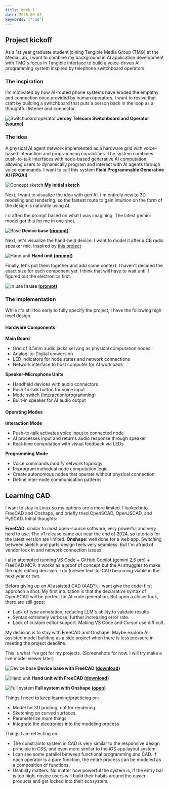 ```yaml
---
title: Week 1
date: 2025-09-03
keywords: ["cad"]
---
```


## Project kickoff

As a 1st year graduate student joining Tangible Media Group (TMG) at the Media Lab, I want to combine my background in AI application development with TMG's focus in Tangible Interface to build a voice-driven AI programming system inspired by telephone switchboard operators.

### The inspiration

I’m motivated by how AI-routed phone systems have eroded the empathy and connection once provided by human operators. I want to revive that craft by building a switchboard that puts a person back in the loop as a thoughtful listener and connector.

![Switchboard operator](./media/switchboard.webp)
**Jersey Telecom Switchboard and Operator ([source](https://commons.wikimedia.org/wiki/File:Jersey_Telecom_switchboard_and_operator.jpg))**

### The idea

A physical AI agent network implemented as a hardware grid with voice-based interaction and programming capabilities. The system combines push-to-talk interfaces with node-based generative AI computation, allowing users to dynamically program and interact with AI agents through voice commands. I want to call this system **Field Programmable Generative AI (FPGAI)**

![Concept sketch](./media//concept-sketch.webp)
**My initial sketch**

Next, I want to visualize the idea with gen AI. I'm entirely new to 3D modeling and rendering, so the fastest route to gain intuition on the form of the design is naturally using AI.

I crafted the prompt based on what I was imagining. The latest gemini model got this for me in one shot.

![Base](./media/ai-rendered-base.webp)
**Device base ([prompt](./media/ai-rendered-base.txt))**

Next, let's visualize the hand-held device. I want to model it after a CB radio speaker mic. Inspired by [this project](https://x.com/gvy_dvpont/status/1866217836537848144)

![Hand unit](./media/ai-rendered-hand-unit.webp)
**Hand unit ([prompt](./media/ai-rendered-hand-unit.txt))**

Finally, let's put them together and add some context. I haven't decided the exact size for each component yet. I think that will have to wait until I figured out the electronics first.

![In use](./media/ai-rendered-in-use.webp)
**In use ([prompt](./media/ai-rendered-in-use.txt))**

### The implementation

While it's still too early to fully specify the project, I have the following high level design.

#### Hardware Components

**Main Board**

- Grid of 3.5mm audio jacks serving as physical computation nodes
- Analog-to-Digital conversion
- LED indicators for node states and network connections
- Network interface to host computer for AI workloads

**Speaker-Microphone Units**

- Handheld devices with audio connectors
- Push-to-talk button for voice input
- Mode switch (interaction/programming)
- Built-in speaker for AI audio output

#### Operating Modes

**Interaction Mode**

- Push-to-talk activates voice input to connected node
- AI processes input and returns audio response through speaker
- Real-time computation with visual feedback via LEDs

**Programming Mode**

- Voice commands modify network topology
- Reprogram individual node computation logic
- Create autonomous nodes that operate without physical connection
- Define inter-node communication patterns

## Learning CAD

I want to stay in Linux so my options are a more limited. I looked into FreeCAD and Onshape, and briefly tried OpenSCAD, OpenJSCAD, and PySCAD. Initial thoughts:

**FreeCAD**: similar to most open-source software, very powerful and very hard to use. The v1 release came out near the end of 2024, so tutorials for the latest version are limited.
**Onshape**: well done for a web app. Switching between sketch and parts design feels very seamless. But I'm afraid of vendor lock in and network connection issues.

I also attempted running VS Code + GitHub Copilot (gemini 2.5 pro) + FreeCAD MCP. It works as a proof of concept but the AI struggles to make the right editing decision. I do foresee text-to-CAD becoming viable in the next year or two.

Before giving up on AI assisted CAD (AAD?), I want give the code-first approach a shot. My first intuitation is that the declarative syntax of OpenSCAD will be perfect for AI code generation. But upon a closer look, there are still gaps:

- Lack of type annotation, reducing LLM's ability to validate results
- Syntax extremely verbose, further increasing error rate.
- Lack of custom editor support. Making VS Code and Cursor use difficult.

My decision is to stay with FreeCAD and Onshape. Maybe explore AI assisted model building as a side project when there is less pressure in meeting the project deadline.

This is what I've got for my projects. (Screenshots for now. I will try make a live model viewer later)

![Device base](./media/base-freecad.webp)
**Device base with FreeCAD ([download](./models/main-body.FCStd))**

![Hand unit](./media/hand-unit-freecad.webp)
**Hand unit with FreeCAD ([download](./models//speaker-mic.FCStd))**

![Full system](./media/combined-model-onshape.webp)
**Full system with Onshape ([open](https://cad.onshape.com/documents/bddad7cfe9b09bef3d1d02f7/w/3baf1737dbef89e860311d27/e/d8d33703d33fee5812349d75?renderMode=0&uiState=68c37782a3e4c108139d5805))**

Things I need to keep learning/practicing on:

- Model for 3D printing, not for rendering.
- Sketching on curved surfaces.
- Parameterize more things
- Integrate the electronics into the modeling process

Things I am reflecting on:

- The constraints system in CAD is very similar to the responsive design principle in CSS, and even more similar to the iOS app layout system.
- I can see some parallel between functional programming and CAD. If each operator is a pure function, the entire process can be modeled as a composition of functions.
- Usability matters. No matter how powerful the system is, if the entry bar is too high, novice users will build their habits around the easier products and get locked into their ecosystem.
